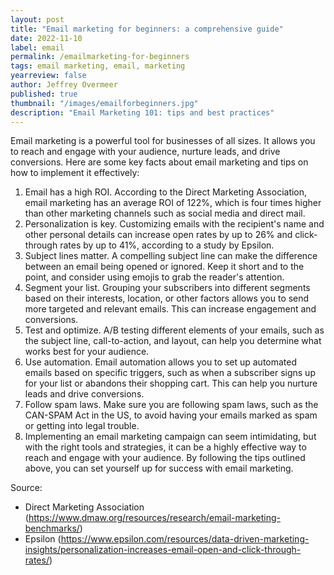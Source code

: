 ```yaml
---
layout: post
title: "Email marketing for beginners: a comprehensive guide"
date: 2022-11-10
label: email
permalink: /emailmarketing-for-beginners
tags: email marketing, email, marketing
yearreview: false
author: Jeffrey Overmeer
published: true
thumbnail: "/images/emailforbeginners.jpg"
description: "Email Marketing 101: tips and best practices"
---
```


Email marketing is a powerful tool for businesses of all sizes. It allows you to reach and engage with your audience, nurture leads, and drive conversions. Here are some key facts about email marketing and tips on how to implement it effectively:

1. Email has a high ROI. According to the Direct Marketing Association, email marketing has an average ROI of 122%, which is four times higher than other marketing channels such as social media and direct mail.
1. Personalization is key. Customizing emails with the recipient's name and other personal details can increase open rates by up to 26% and click-through rates by up to 41%, according to a study by Epsilon.
1. Subject lines matter. A compelling subject line can make the difference between an email being opened or ignored. Keep it short and to the point, and consider using emojis to grab the reader's attention.
1. Segment your list. Grouping your subscribers into different segments based on their interests, location, or other factors allows you to send more targeted and relevant emails. This can increase engagement and conversions.
1. Test and optimize. A/B testing different elements of your emails, such as the subject line, call-to-action, and layout, can help you determine what works best for your audience.
1. Use automation. Email automation allows you to set up automated emails based on specific triggers, such as when a subscriber signs up for your list or abandons their shopping cart. This can help you nurture leads and drive conversions.
1. Follow spam laws. Make sure you are following spam laws, such as the CAN-SPAM Act in the US, to avoid having your emails marked as spam or getting into legal trouble.
1. Implementing an email marketing campaign can seem intimidating, but with the right tools and strategies, it can be a highly effective way to reach and engage with your audience. By following the tips outlined above, you can set yourself up for success with email marketing.

Source:
- Direct Marketing Association (https://www.dmaw.org/resources/research/email-marketing-benchmarks/)
- Epsilon (https://www.epsilon.com/resources/data-driven-marketing-insights/personalization-increases-email-open-and-click-through-rates/)